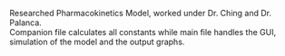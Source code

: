 Researched Pharmacokinetics Model, worked under Dr. Ching and Dr. Palanca.  
Companion file calculates all constants while main file handles the GUI, simulation of the model and the output graphs.
